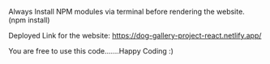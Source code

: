 Always Install NPM modules via terminal before rendering the website. (npm install)

Deployed Link for the website: https://dog-gallery-project-react.netlify.app/

You are free to use this code.......Happy Coding :)
